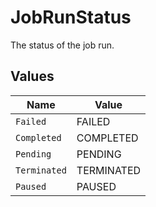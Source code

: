 # JobRunStatus

The status of the job run.


## Values

| Name         | Value        |
| ------------ | ------------ |
| `Failed`     | FAILED       |
| `Completed`  | COMPLETED    |
| `Pending`    | PENDING      |
| `Terminated` | TERMINATED   |
| `Paused`     | PAUSED       |